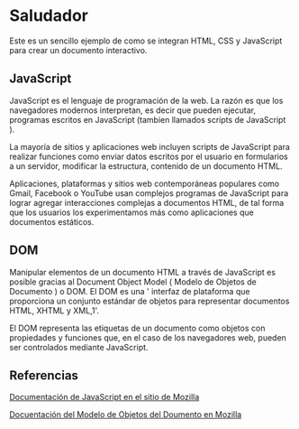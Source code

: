 # Saludador

Este es un sencillo ejemplo de como se integran HTML, CSS y JavaScript para crear un documento interactivo.


## JavaScript

JavaScript es el lenguaje de programación de la web.  La razón es que los navegadores modernos interpretan, es decir que pueden ejecutar, programas escritos en JavaScript (tambien llamados scripts de JavaScript ).

La mayoría de sitios y aplicaciones web incluyen scripts de JavaScript para realizar funciones como enviar datos escritos por el usuario en formularios a un servidor, modificar la estructura, contenido de un documento HTML.

Aplicaciones, plataformas y sitios web contemporáneas populares como Gmail, Facebook o YouTube usan complejos programas de JavaScript para lograr agregar interacciones complejas a documentos HTML, de tal forma que los usuarios los experimentamos más como aplicaciones que documentos estáticos.


## DOM

Manipular elementos de un documento HTML a través de JavaScript es posible gracias al Document Object Model ( Modelo de Objetos de Documento ) o DOM. El DOM es una ' interfaz de plataforma que proporciona un conjunto estándar de objetos para representar documentos HTML, XHTML y XML,1​'.

El DOM representa las etiquetas de un documento como objetos con propiedades y funciones que, en el caso de los navegadores web, pueden ser controlados mediante JavaScript.

## Referencias

[Documentación de JavaScript en el sitio de Mozilla](https://developer.mozilla.org/es/docs/Web/JavaScript/Referencia)

[Docuentación del Modelo de Objetos del Doumento en Mozilla](https://developer.mozilla.org/es/docs/DOM)
